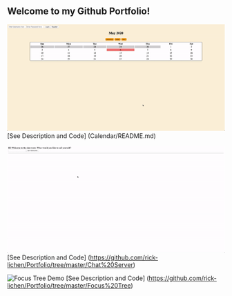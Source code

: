 ## Welcome to my Github Portfolio!

![Calendar Demo](/Demos/Calendar_Demo.gif)
[See Description and Code] (Calendar/README.md)

![Chat Server Demo](/Demos/Chat_Server_Demo.gif)
[See Description and Code] (https://github.com/rick-lichen/Portfolio/tree/master/Chat%20Server)

![Focus Tree Demo](/Demos/Focus_Tree_Demo.gif)
[See Description and Code] (https://github.com/rick-lichen/Portfolio/tree/master/Focus%20Tree)
